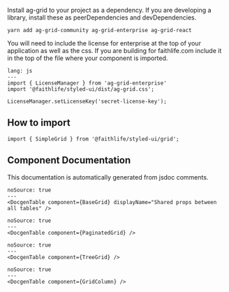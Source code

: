 Install ag-grid to your project as a dependency. If you are developing a library, install these as peerDependencies and devDependencies.

```
yarn add ag-grid-community ag-grid-enterprise ag-grid-react
```

You will need to include the license for enterprise at the top of your application as well as the css. If you are building for faithlife.com include it in the top of the file where your component is imported.

```code
lang: js
---
import { LicenseManager } from 'ag-grid-enterprise'
import '@faithlife/styled-ui/dist/ag-grid.css';

LicenseManager.setLicenseKey('secret-license-key');
```

## How to import

```
import { SimpleGrid } from '@faithlife/styled-ui/grid';
```

## Component Documentation

This documentation is automatically generated from jsdoc comments.

```react
noSource: true
---
<DocgenTable component={BaseGrid} displayName="Shared props between all tables" />
```

```react
noSource: true
---
<DocgenTable component={PaginatedGrid} />
```

```react
noSource: true
---
<DocgenTable component={TreeGrid} />
```

```react
noSource: true
---
<DocgenTable component={GridColumn} />
```
